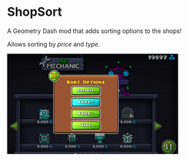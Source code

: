# ShopSort

A Geometry Dash mod that adds sorting options to the shops!

Allows sorting by _price_ and _type_.

<img src="preview.png" width="400" alt="Preview" />
